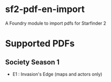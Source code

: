 # sf2-pdf-en-import
A Foundry module to import pdfs for Starfinder 2

# Supported PDFs

## Society Season 1

- E1 : Invasion's Edge (maps and actors only)
